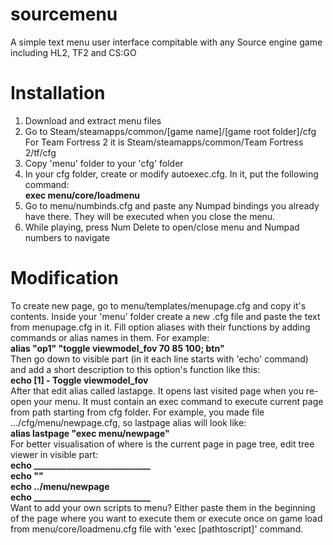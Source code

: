 # sourcemenu
A simple text menu user interface compitable with any Source engine game including HL2, TF2 and CS:GO
# Installation
1. Download and extract menu files
2. Go to Steam/steamapps/common/[game name]/[game root folder]/cfg<br>
For Team Fortress 2 it is Steam/steamapps/common/Team Fortress 2/tf/cfg<br>
3. Copy 'menu' folder to your 'cfg' folder
4. In your cfg folder, create or modify autoexec.cfg. In it, put the following command:<br>
<b>exec menu/core/loadmenu</b>
5. Go to menu/numbinds.cfg and paste any Numpad bindings you already have there. They will be executed when you close the menu.
5. While playing, press Num Delete to open/close menu and Numpad numbers to navigate
# Modification
To create new page, go to menu/templates/menupage.cfg and copy it's contents. 
Inside your 'menu' folder create a new .cfg file and paste the text from menupage.cfg in it. 
Fill option aliases with their functions by adding commands or alias names in them. For example:<br>
<b>alias "op1" "toggle viewmodel_fov 70 85 100; btn"<br></b>
Then go down to visible part (in it each line starts with 'echo' command) and add a short description to this option's function like this:<br>
<b>echo [1] - Toggle viewmodel_fov<br></b>
After that edit alias called lastapge. It opens last visited page when you re-open your menu. It must contain an exec command to execute current page from path starting from cfg folder. For example, you made file .../cfg/menu/newpage.cfg, so lastpage alias will look like:<br>
<b>alias lastpage "exec menu/newpage"</b><br>
For better visualisation of where is the current page in page tree, edit tree viewer in visible part:<br>
<b>echo ____________________________<br>
echo ""<br>
echo ../menu/newpage<br>
echo ____________________________</b><br>
Want to add your own scripts to menu? Either paste them in the beginning of the page where you want to execute them or execute once on game load from menu/core/loadmenu.cfg file with 'exec [pathtoscript]' command.
